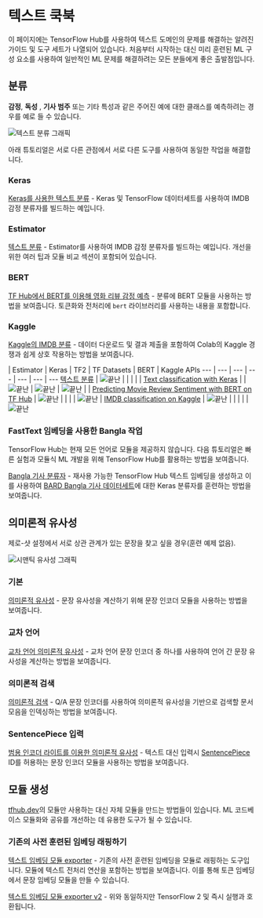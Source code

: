 # 텍스트 쿡북

이 페이지에는 TensorFlow Hub를 사용하여 텍스트 도메인의 문제를 해결하는 알려진 가이드 및 도구 세트가 나열되어 있습니다. 처음부터 시작하는 대신 미리 훈련된 ML 구성 요소를 사용하여 일반적인 ML 문제를 해결하려는 모든 분들에게 좋은 출발점입니다.

## 분류

**감정**, **독성** , **기사 범주** 또는 기타 특성과 같은 주어진 예에 대한 클래스를 예측하려는 경우를 예로 들 수 있습니다.

![텍스트 분류 그래픽](https://www.gstatic.com/aihub/tfhub/universal-sentence-encoder/example-classification.png)

아래 튜토리얼은 서로 다른 관점에서 서로 다른 도구를 사용하여 동일한 작업을 해결합니다.

### Keras

[Keras를 사용한 텍스트 분류](https://www.tensorflow.org/tutorials/keras/text_classification_with_hub) - Keras 및 TensorFlow 데이터세트를 사용하여 IMDB 감정 분류자를 빌드하는 예입니다.

### Estimator

[텍스트 분류](https://github.com/tensorflow/hub/blob/master/docs/tutorials/text_classification_with_tf_hub.ipynb) - Estimator를 사용하여 IMDB 감정 분류자를 빌드하는 예입니다. 개선을 위한 여러 팁과 모듈 비교 섹션이 포함되어 있습니다.

### BERT

[TF Hub에서 BERT를 이용해 영화 리뷰 감정 예측](https://github.com/google-research/bert/blob/master/predicting_movie_reviews_with_bert_on_tf_hub.ipynb) - 분류에 BERT 모듈을 사용하는 방법을 보여줍니다. 토큰화와 전처리에 `bert` 라이브러리를 사용하는 내용을 포함합니다.

### Kaggle

[Kaggle의 IMDB 분류](https://github.com/tensorflow/hub/blob/master/examples/colab/text_classification_with_tf_hub_on_kaggle.ipynb) - 데이터 다운로드 및 결과 제출을 포함하여 Colab의 Kaggle 경쟁과 쉽게 상호 작용하는 방법을 보여줍니다.

 | Estimator | Keras | TF2 | TF Datasets | BERT | Kaggle APIs
--- | --- | --- | --- | --- | --- | ---
[텍스트 분류](https://www.tensorflow.org/hub/tutorials/text_classification_with_tf_hub) | ![끝난](https://www.gstatic.com/images/icons/material/system_gm/1x/bigtop_done_googblue_18dp.png) |  |  |  |  |
[Text classification with Keras](https://www.tensorflow.org/tutorials/keras/text_classification_with_hub) |  | ![끝난](https://www.gstatic.com/images/icons/material/system_gm/1x/bigtop_done_googblue_18dp.png) | ![끝난](https://www.gstatic.com/images/icons/material/system_gm/1x/bigtop_done_googblue_18dp.png) | ![끝난](https://www.gstatic.com/images/icons/material/system_gm/1x/bigtop_done_googblue_18dp.png) |  |
[Predicting Movie Review Sentiment with BERT on TF Hub](https://github.com/google-research/bert/blob/master/predicting_movie_reviews_with_bert_on_tf_hub.ipynb) | ![끝난](https://www.gstatic.com/images/icons/material/system_gm/1x/bigtop_done_googblue_18dp.png) |  |  |  | ![끝난](https://www.gstatic.com/images/icons/material/system_gm/1x/bigtop_done_googblue_18dp.png) |
[IMDB classification on Kaggle](https://github.com/tensorflow/hub/blob/master/examples/colab/text_classification_with_tf_hub_on_kaggle.ipynb) | ![끝난](https://www.gstatic.com/images/icons/material/system_gm/1x/bigtop_done_googblue_18dp.png) |  |  |  |  | ![끝난](https://www.gstatic.com/images/icons/material/system_gm/1x/bigtop_done_googblue_18dp.png)

### FastText 임베딩을 사용한 Bangla 작업

TensorFlow Hub는 현재 모든 언어로 모듈을 제공하지 않습니다. 다음 튜토리얼은 빠른 실험과 모듈식 ML 개발을 위해 TensorFlow Hub를 활용하는 방법을 보여줍니다.

[Bangla 기사 분류자](https://github.com/tensorflow/hub/blob/master/examples/colab/bangla_article_classifier.ipynb) - 재사용 가능한 TensorFlow Hub 텍스트 임베딩을 생성하고 이를 사용하여 [BARD Bangla 기사 데이터세트](https://github.com/tanvirfahim15/BARD-Bangla-Article-Classifier)에 대한 Keras 분류자를 훈련하는 방법을 보여줍니다.

## 의미론적 유사성

제로-샷 설정에서 서로 상관 관계가 있는 문장을 찾고 싶을 경우(훈련 예제 없음).

![시맨틱 유사성 그래픽](https://www.gstatic.com/aihub/tfhub/universal-sentence-encoder/example-similarity.png)

### 기본

[의미론적 유사성](https://github.com/tensorflow/hub/blob/master/examples/colab/semantic_similarity_with_tf_hub_universal_encoder.ipynb) - 문장 유사성을 계산하기 위해 문장 인코더 모듈을 사용하는 방법을 보여줍니다.

### 교차 언어

[교차 언어 의미론적 유사성](https://github.com/tensorflow/hub/blob/master/examples/colab/cross_lingual_similarity_with_tf_hub_multilingual_universal_encoder.ipynb) - 교차 언어 문장 인코더 중 하나를 사용하여 언어 간 문장 유사성을 계산하는 방법을 보여줍니다.

### 의미론적 검색

[의미론적 검색](https://github.com/tensorflow/hub/blob/master/examples/colab/retrieval_with_tf_hub_universal_encoder_qa.ipynb) - Q/A 문장 인코더를 사용하여 의미론적 유사성을 기반으로 검색할 문서 모음을 인덱싱하는 방법을 보여줍니다.

### SentencePiece 입력

[범용 인코더 라이트를 이용한 의미론적 유사성](https://github.com/tensorflow/hub/blob/master/examples/colab/semantic_similarity_with_tf_hub_universal_encoder_lite.ipynb) - 텍스트 대신 입력시 [SentencePiece](https://github.com/google/sentencepiece) ID를 허용하는 문장 인코더 모듈을 사용하는 방법을 보여줍니다.

## 모듈 생성

[tfhub.dev](https://tfhub.dev)의 모듈만 사용하는 대신 자체 모듈을 만드는 방법들이 있습니다. ML 코드베이스 모듈화와 공유를 개선하는 데 유용한 도구가 될 수 있습니다.

### 기존의 사전 훈련된 임베딩 래핑하기

[텍스트 임베딩 모듈 exporter](https://github.com/tensorflow/hub/blob/master/examples/text_embeddings/export.py) - 기존의 사전 훈련된 임베딩을 모듈로 래핑하는 도구입니다. 모듈에 텍스트 전처리 연산을 포함하는 방법을 보여줍니다. 이를 통해 토큰 임베딩에서 문장 임베딩 모듈을 만들 수 있습니다.

[텍스트 임베딩 모듈 exporter v2](https://github.com/tensorflow/hub/blob/master/examples/text_embeddings_v2/export_v2.py) - 위와 동일하지만 TensorFlow 2 및 즉시 실행과 호환됩니다.
